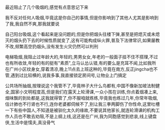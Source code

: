 最近阻止了几个吸烟的,感觉有点意思记下来

我不反对任何人吸烟,毕竟这是你自己的事情,但是你影响到了其他人尤其是影响到了我,我自然不爽,那我就要说

自己阳台吸烟,这个看起来是没问题的,但是你把烟头往楼下弹,甚至是把熄灭或未熄灭的烟头扔下去的时候性质就变了,这有可能构成纵火罪,普及下法律常识,如果屡教不改,频繁高空扔烟头,没有发生火灾仍然可以判刑

电梯吸烟,我阻止过年龄大的,年轻的,男男女女,年老的一般面子挂不住不搭理,不过也有所收敛,年轻的有的挺有"素质",立马认怂认错,有的要么是充耳不闻,比如我所在广州小区纹身女,穿着清凉,晚上11点去上班这种的,毕竟在南方,反正jingcha也不管,遇到过比较横的,说我多事,我直接锁定房间号,让物业上门搞定

公共场所抽烟,按理说这个我管不了,毕竟林子大什么鸟都有,中国不像新加坡法制健全,国家小文明程度高,但是我们在露天上轮滑课,一众小孩在训练,你点着烟凑上来,烟味飘的到处都是,这我就得管了,你不服咱就练练,毕竟我也练过几年,你常年吸烟,估计肺也不行肾也不行,连你老婆都伺候不了,别让我三拳两脚伤了你性命,这里吐槽一下有些中国人,不知道是被驯化太久的缘故,不要说其他家长,就连轮滑课的机构工作人员也不敢去劝阻,不是上纲上线,这还是在广州,我为同胞感觉到悲哀,线上键盘侠,生活中是懦夫,真没骨气
